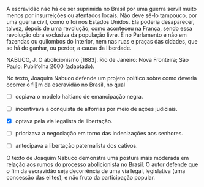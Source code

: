 

A escravidão não há de ser suprimida no Brasil por uma guerra servil muito menos por insurreições ou atentados locais. Não deve sê-lo tampouco, por uma guerra civil, como o foi nos Estados Unidos. Ela poderia desaparecer, talvez, depois de uma revolução, como aconteceu na França, sendo essa revolução obra exclusiva da população livre. É no Parlamento e não em fazendas ou quilombos do interior, nem nas ruas e praças das cidades, que se há de ganhar, ou perder, a causa da liberdade.

NABUCO, J. O abolicionismo \[1883]. Rio de Janeiro: Nova Fronteira; São Paulo: Publifolha 2000 (adaptado).

No texto, Joaquim Nabuco defende um projeto político sobre como deveria ocorrer o fim da escravidão no Brasil, no qual



- [ ] copiava o modelo haitiano de emancipação negra.
- [ ] incentivava a conquista de alforrias por meio de ações judiciais.
- [x] optava pela via legalista de libertação.
- [ ] priorizava a negociação em torno das indenizações aos senhores.
- [ ] antecipava a libertação paternalista dos cativos.


O texto de Joaquim Nabuco demonstra uma postura mais moderada em relação aos rumos do processo abolicionista no Brasil. O autor defende que o fim da escravidão seja decorrência de uma via legal, legislativa (uma concessão das elites), e não fruto da participação popular.
